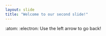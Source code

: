 ```yaml
---
layout: slide
title: "Welcome to our second slide!"
---
```

:atom: :electron:
Use the left arrow to go back!
